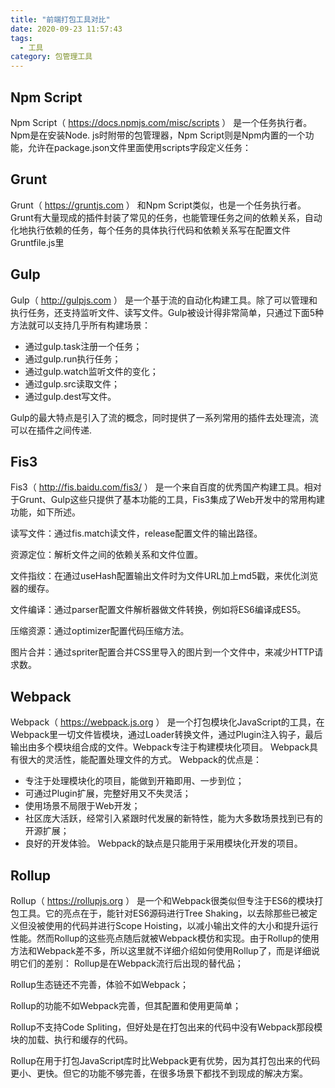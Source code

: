 ```yaml
---
title: "前端打包工具对比"
date: 2020-09-23 11:57:43
tags:
  - 工具
category: 包管理工具
---
```


## Npm Script
Npm Script（ https://docs.npmjs.com/misc/scripts ） 是一个任务执行者。Npm是在安装Node. js时附带的包管理器，Npm Script则是Npm内置的一个功能，允许在package.json文件里面使用scripts字段定义任务：
## Grunt
Grunt（ https://gruntjs.com ） 和Npm Script类似，也是一个任务执行者。Grunt有大量现成的插件封装了常见的任务，也能管理任务之间的依赖关系，自动化地执行依赖的任务，每个任务的具体执行代码和依赖关系写在配置文件Gruntfile.js里
## Gulp
Gulp（ http://gulpjs.com ） 是一个基于流的自动化构建工具。除了可以管理和执行任务，还支持监听文件、读写文件。Gulp被设计得非常简单，只通过下面5种方法就可以支持几乎所有构建场景：
- 通过gulp.task注册一个任务；
- 通过gulp.run执行任务；
- 通过gulp.watch监听文件的变化；
- 通过gulp.src读取文件；
- 通过gulp.dest写文件。

Gulp的最大特点是引入了流的概念，同时提供了一系列常用的插件去处理流，流可以在插件之间传递.
## Fis3
Fis3（ http://fis.baidu.com/fis3/ ） 是一个来自百度的优秀国产构建工具。相对于Grunt、Gulp这些只提供了基本功能的工具，Fis3集成了Web开发中的常用构建功能，如下所述。

读写文件：通过fis.match读文件，release配置文件的输出路径。

资源定位：解析文件之间的依赖关系和文件位置。

文件指纹：在通过useHash配置输出文件时为文件URL加上md5戳，来优化浏览器的缓存。

文件编译：通过parser配置文件解析器做文件转换，例如将ES6编译成ES5。

压缩资源：通过optimizer配置代码压缩方法。

图片合并：通过spriter配置合并CSS里导入的图片到一个文件中，来减少HTTP请求数。
## Webpack
Webpack（ https://webpack.js.org ） 是一个打包模块化JavaScript的工具，在Webpack里一切文件皆模块，通过Loader转换文件，通过Plugin注入钩子，最后输出由多个模块组合成的文件。Webpack专注于构建模块化项目。
Webpack具有很大的灵活性，能配置处理文件的方式。
Webpack的优点是：
- 专注于处理模块化的项目，能做到开箱即用、一步到位；
- 可通过Plugin扩展，完整好用又不失灵活；
- 使用场景不局限于Web开发；
- 社区庞大活跃，经常引入紧跟时代发展的新特性，能为大多数场景找到已有的开源扩展；
- 良好的开发体验。
Webpack的缺点是只能用于采用模块化开发的项目。
## Rollup
Rollup（ https://rollupjs.org ） 是一个和Webpack很类似但专注于ES6的模块打包工具。它的亮点在于，能针对ES6源码进行Tree Shaking，以去除那些已被定义但没被使用的代码并进行Scope Hoisting，以减小输出文件的大小和提升运行性能。然而Rollup的这些亮点随后就被Webpack模仿和实现。由于Rollup的使用方法和Webpack差不多，所以这里就不详细介绍如何使用Rollup了，而是详细说明它们的差别：
Rollup是在Webpack流行后出现的替代品；

Rollup生态链还不完善，体验不如Webpack；

Rollup的功能不如Webpack完善，但其配置和使用更简单；

Rollup不支持Code Spliting，但好处是在打包出来的代码中没有Webpack那段模块的加载、执行和缓存的代码。

Rollup在用于打包JavaScript库时比Webpack更有优势，因为其打包出来的代码更小、更快。但它的功能不够完善，在很多场景下都找不到现成的解决方案。